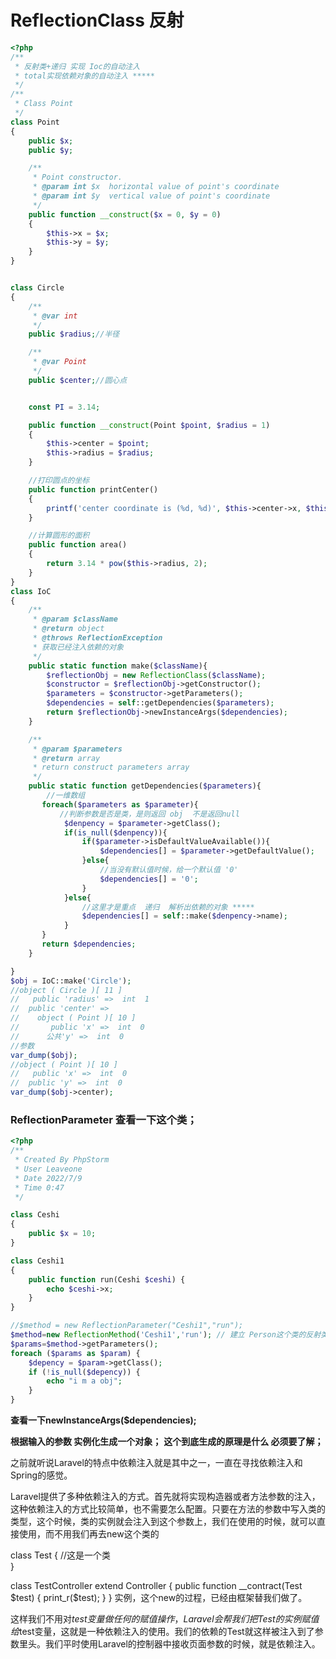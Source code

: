 # ReflectionClass 反射

```php
<?php
/**
 * 反射类+递归 实现 Ioc的自动注入
 * total实现依赖对象的自动注入 *****
 */
/**
 * Class Point
 */
class Point
{
    public $x;
    public $y;

    /**
     * Point constructor.
     * @param int $x  horizontal value of point's coordinate
     * @param int $y  vertical value of point's coordinate
     */
    public function __construct($x = 0, $y = 0)
    {
        $this->x = $x;
        $this->y = $y;
    }
}


class Circle
{
    /**
     * @var int
     */
    public $radius;//半径

    /**
     * @var Point
     */
    public $center;//圆心点


    const PI = 3.14;

    public function __construct(Point $point, $radius = 1)
    {
        $this->center = $point;
        $this->radius = $radius;
    }

    //打印圆点的坐标
    public function printCenter()
    {
        printf('center coordinate is (%d, %d)', $this->center->x, $this->center->y);
    }

    //计算圆形的面积
    public function area()
    {
        return 3.14 * pow($this->radius, 2);
    }
}
class IoC
{
    /**
     * @param $className
     * @return object
     * @throws ReflectionException
     * 获取已经注入依赖的对象
     */
    public static function make($className){
        $reflectionObj = new ReflectionClass($className);
        $constructor = $reflectionObj->getConstructor();
        $parameters = $constructor->getParameters();
        $dependencies = self::getDependencies($parameters);
        return $reflectionObj->newInstanceArgs($dependencies);
    }

    /**
     * @param $parameters
     * @return array
     * return construct parameters array
     */
    public static function getDependencies($parameters){
        //一维数组
       foreach($parameters as $parameter){
           //判断参数是否是类，是则返回 obj  不是返回null
            $denpency = $parameter->getClass();
            if(is_null($denpency)){
                if($parameter->isDefaultValueAvailable()){
                    $dependencies[] = $parameter->getDefaultValue();
                }else{
                    //当没有默认值时候，给一个默认值 '0'
                    $dependencies[] = '0';
                }
            }else{
                //这里才是重点  递归  解析出依赖的对象 *****
                $dependencies[] = self::make($denpency->name);
            }
       }
       return $dependencies;
    }

}
$obj = IoC::make('Circle');
//object ( Circle )[ 11 ]
//   public 'radius' =>  int  1
//  public 'center' =>
//    object ( Point )[ 10 ]
//       public 'x' =>  int  0
//      公共'y' =>  int  0
//参数
var_dump($obj);
//object ( Point )[ 10 ]
//   public 'x' =>  int  0
//  public 'y' =>  int  0
var_dump($obj->center);
```







### ReflectionParameter 查看一下这个类；



````php
<?php
/**
 * Created By PhpStorm
 * User Leaveone
 * Date 2022/7/9
 * Time 0:47
 */

class Ceshi
{
    public $x = 10;
}

class Ceshi1
{
    public function run(Ceshi $ceshi) {
        echo $ceshi->x;
    }
}

//$method = new ReflectionParameter("Ceshi1","run");
$method=new ReflectionMethod('Ceshi1','run'); // 建立 Person这个类的反射类
$params=$method->getParameters();
foreach ($params as $param) {
    $depency = $param->getClass();
    if (!is_null($depency)) {
        echo "i m a obj";
    }
}
````



**查看一下newInstanceArgs($dependencies);**

**根据输入的参数 实例化生成一个对象；**	**这个到底生成的原理是什么 必须要了解；**











之前就听说Laravel的特点中依赖注入就是其中之一，一直在寻找依赖注入和Spring的感觉。

Laravel提供了多种依赖注入的方式。首先就将实现构造器或者方法参数的注入，这种依赖注入的方式比较简单，也不需要怎么配置。只要在方法的参数中写入类的类型，这个时候，类的实例就会注入到这个参数上，我们在使用的时候，就可以直接使用，而不用我们再去new这个类的

class Test
{
    //这是一个类        
}

class TestController extend Controller
{
    public function __contract(Test $test)
    {
        print_r($test);
    }
}
实例，这个new的过程，已经由框架替我们做了。

这样我们不用对$test变量做任何的赋值操作，Laravel会帮我们把Test的实例赋值给$test变量，这就是一种依赖注入的使用。我们的依赖的Test就这样被注入到了参数里头。我们平时使用Laravel的控制器中接收页面参数的时候，就是依赖注入。
